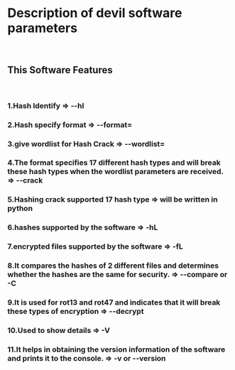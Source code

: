 
# Description of devil software parameters

<br>

## This Software Features

<br>

### 1.Hash Identify => --hI
### 2.Hash specify format => --format=
### 3.give wordlist for Hash Crack => --wordlist=
### 4.The format specifies 17 different hash types and will break these hash types when the wordlist parameters are received. => --crack
### 5.Hashing crack supported 17 hash type => will be written in python
### 6.hashes supported by the software => -hL
### 7.encrypted files supported by the software => -fL
### 8.It compares the hashes of 2 different files and determines whether the hashes are the same for security. => --compare or -C
### 9.It is used for rot13 and rot47 and indicates that it will break these types of encryption => --decrypt
### 10.Used to show details => -V
### 11.It helps in obtaining the version information of the software and prints it to the console. => -v or --version
